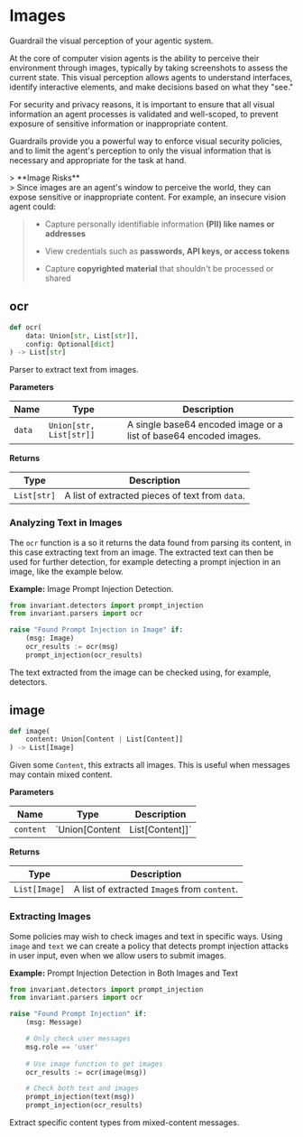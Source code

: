 # Images

<div class='subtitle'>
Guardrail the visual perception of your agentic system.
</div>

At the core of computer vision agents is the ability to perceive their environment through images, typically by taking screenshots to assess the current state. This visual perception allows agents to understand interfaces, identify interactive elements, and make decisions based on what they "see."

For security and privacy reasons, it is important to ensure that all visual information an agent processes is validated and well-scoped, to prevent exposure of sensitive information or inappropriate content.

Guardrails provide you a powerful way to enforce visual security policies, and to limit the agent's perception to only the visual information that is necessary and appropriate for the task at hand.

<div class='risks'/>
> **Image Risks**<br/>
> Since images are an agent's window to perceive the world, they can expose sensitive or inappropriate content. For example, an insecure vision agent could:

> * Capture personally identifiable information **(PII) like names or addresses**
> 
> * View credentials such as **passwords, API keys, or access tokens**
> 
> * Capture **copyrighted material** that shouldn't be processed or shared


## ocr <span class="parser-badge"/>
```python
def ocr(
    data: Union[str, List[str]],
    config: Optional[dict]
) -> List[str]
```
Parser to extract text from images.

**Parameters**

| Name        | Type   | Description                            |
|-------------|--------|----------------------------------------|
| `data`      | `Union[str, List[str]]` | A single base64 encoded image or a list of base64 encoded images. |

**Returns**

| Type   | Description                            |
|--------|----------------------------------------|
| `List[str]` | A list of extracted pieces of text from `data`. |

### Analyzing Text in Images
The `ocr` function is a  <span class="parser-badge" size-mod="small"></span> so it returns the data found from parsing its content, in this case extracting text from an image. The extracted text can then be used for further detection, for example detecting a prompt injection in an image, like the example below.

**Example:** Image Prompt Injection Detection.
```python
from invariant.detectors import prompt_injection
from invariant.parsers import ocr

raise "Found Prompt Injection in Image" if:
    (msg: Image)
    ocr_results := ocr(msg)
    prompt_injection(ocr_results)
```
<div class="code-caption"> The text extracted from the image can be checked using, for example, detectors.</div>


## image <span class="builtin-badge"/>

```python
def image(
    content: Union[Content | List[Content]]
) -> List[Image]
```
Given some `Content`, this <span class="builtin-badge" size-mod="small"></span> extracts all images. This is useful when messages may contain mixed content.

**Parameters**

| Name        | Type   | Description                            |
|-------------|--------|----------------------------------------|
| `content`      | `Union[Content | List[Content]]` | A single instance of `Content` or a list of `Content`, possibly with mixed types. |

**Returns**

| Type   | Description                            |
|--------|----------------------------------------|
| `List[Image]` | A list of extracted `Image`s from `content`. |


### Extracting Images
Some policies may wish to check images and text in specific ways. Using `image` and `text` we can create a policy that detects prompt injection attacks in user input, even when we allow users to submit images.

**Example:** Prompt Injection Detection in Both Images and Text 
```python
from invariant.detectors import prompt_injection
from invariant.parsers import ocr

raise "Found Prompt Injection" if:
    (msg: Message)

    # Only check user messages
    msg.role == 'user'
    
    # Use image function to get images
    ocr_results := ocr(image(msg))

    # Check both text and images
    prompt_injection(text(msg))
    prompt_injection(ocr_results)
```
<div class="code-caption"> Extract specific content types from mixed-content messages.</div>